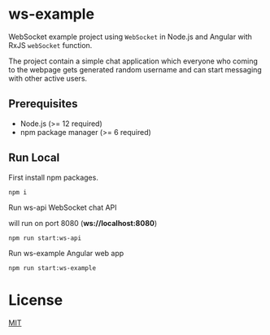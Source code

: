 # ws-example

WebSocket example project using `WebSocket` in Node.js and Angular with RxJS
`webSocket` function.

The project contain a simple chat application which everyone who coming to
the webpage gets generated random username and can start messaging with
other active users.

## Prerequisites

- Node.js (>= 12 required)
- npm package manager (>= 6 required)

## Run Local

First install npm packages.

```shell
npm i
```

Run ws-api WebSocket chat API

will run on port 8080 (**ws://localhost:8080**)

```shell
npm run start:ws-api
```

Run ws-example Angular web app

```shell
npm run start:ws-example
```

# License

[MIT](LICENSE)
